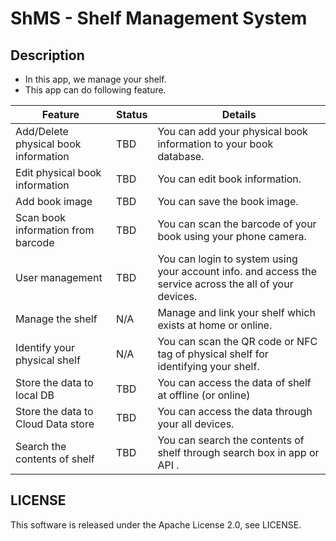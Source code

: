 # ShMS - Shelf Management System

## Description

* In this app, we manage your shelf.
* This app can do following feature.

| Feature                              | Status | Details                                                                                                 |
|--------------------------------------|--------|---------------------------------------------------------------------------------------------------------|
| Add/Delete physical book information | TBD    | You can add your physical book information to your book database.                                       |
| Edit physical book information       | TBD    | You can edit book information.                                                                          |
| Add book image                       | TBD    | You can save the book image.                                                                            |
| Scan book information from barcode   | TBD    | You can scan the barcode of your book using your phone camera.                                          |
| User management                      | TBD    | You can login to system using your account info. and access the service across the all of your devices. |
| Manage the shelf                     | N/A    | Manage and link your shelf which exists at home or online.                                              |
| Identify your physical shelf         | N/A    | You can scan the QR code or NFC tag of physical shelf for identifying your shelf.                       |
| Store the data to local DB           | TBD    | You can access the data of shelf at offline (or online)                                                 |
| Store the data to Cloud Data store   | TBD    | You can access the data through your all devices.                                                       |
| Search the contents of shelf         | TBD    | You can search the contents of shelf through search box in app or API .                                 |

## LICENSE

This software is released under the Apache License 2.0, see LICENSE.
